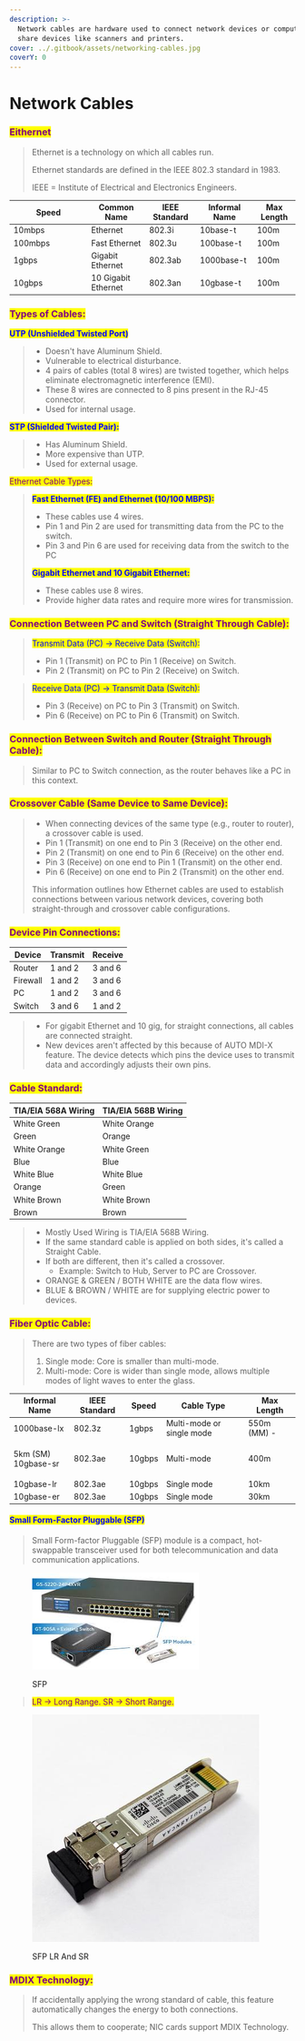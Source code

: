 ```yaml
---
description: >-
  Network cables are hardware used to connect network devices or computers to
  share devices like scanners and printers.
cover: ../.gitbook/assets/networking-cables.jpg
coverY: 0
---
```


# Network Cables



### <mark style="color:purple;">Eithernet</mark>

> Ethernet is a technology on which all cables run.
>
> Ethernet standards are defined in the IEEE 802.3 standard in 1983.
>
> IEEE = Institute of Electrical and Electronics Engineers.

<table><thead><tr><th width="123">Speed</th><th>Common Name</th><th>IEEE Standard</th><th>Informal Name</th><th>Max Length</th></tr></thead><tbody><tr><td>10mbps</td><td>Ethernet</td><td>802.3i</td><td>10base-t</td><td>100m</td></tr><tr><td>100mbps</td><td>Fast Ethernet</td><td>802.3u</td><td>100base-t</td><td>100m</td></tr><tr><td>1gbps</td><td>Gigabit Ethernet</td><td>802.3ab</td><td>1000base-t</td><td>100m</td></tr><tr><td>10gbps</td><td>10 Gigabit Ethernet</td><td>802.3an</td><td>10gbase-t</td><td>100m</td></tr></tbody></table>

### <mark style="color:purple;">**Types of Cables**</mark><mark style="color:purple;">:</mark>

<mark style="color:blue;">**UTP (Unshielded Twisted Port)**</mark>

> * Doesn't have Aluminum Shield.
> * Vulnerable to electrical disturbance.
> * 4 pairs of cables (total 8 wires) are twisted together, which helps eliminate electromagnetic interference (EMI).
> * These 8 wires are connected to 8 pins present in the RJ-45 connector.
> * Used for internal usage.

<mark style="color:blue;">**STP (Shielded Twisted Pair):**</mark>

> * Has Aluminum Shield.
> * More expensive than UTP.
> * Used for external usage.

<mark style="color:purple;">Ethernet Cable Types:</mark>

> <mark style="color:blue;">**Fast Ethernet (FE) and Ethernet (10/100 MBPS):**</mark>
>
> * These cables use 4 wires.
> * Pin 1 and Pin 2 are used for transmitting data from the PC to the switch.
> * Pin 3 and Pin 6 are used for receiving data from the switch to the PC
>
> <mark style="color:blue;">**Gigabit Ethernet and 10 Gigabit Ethernet:**</mark>
>
> * These cables use 8 wires.
> * Provide higher data rates and require more wires for transmission.

### <mark style="color:purple;">**Connection Between PC and Switch (Straight Through Cable):**</mark>

> <mark style="color:blue;">Transmit Data (PC) → Receive Data (Switch):</mark>
>
> * Pin 1 (Transmit) on PC to Pin 1 (Receive) on Switch.
> * Pin 2 (Transmit) on PC to Pin 2 (Receive) on Switch.

> <mark style="color:blue;">Receive Data (PC) → Transmit Data (Switch):</mark>
>
> * Pin 3 (Receive) on PC to Pin 3 (Transmit) on Switch.
> * Pin 6 (Receive) on PC to Pin 6 (Transmit) on Switch.

### <mark style="color:purple;">**Connection Between Switch and Router (Straight Through Cable):**</mark>

> Similar to PC to Switch connection, as the router behaves like a PC in this context.

### <mark style="color:purple;">**Crossover Cable (Same Device to Same Device):**</mark>

> * When connecting devices of the same type (e.g., router to router), a crossover cable is used.
> * Pin 1 (Transmit) on one end to Pin 3 (Receive) on the other end.
> * Pin 2 (Transmit) on one end to Pin 6 (Receive) on the other end.
> * Pin 3 (Receive) on one end to Pin 1 (Transmit) on the other end.
> * Pin 6 (Receive) on one end to Pin 2 (Transmit) on the other end.
>
> This information outlines how Ethernet cables are used to establish connections between various network devices, covering both straight-through and crossover cable configurations.

### <mark style="color:purple;">**Device Pin Connections:**</mark>

| Device   | Transmit | Receive |
| -------- | -------- | ------- |
| Router   | 1 and 2  | 3 and 6 |
| Firewall | 1 and 2  | 3 and 6 |
| PC       | 1 and 2  | 3 and 6 |
| Switch   | 3 and 6  | 1 and 2 |

> * For gigabit Ethernet and 10 gig, for straight connections, all cables are connected straight.
> * New devices aren't affected by this because of AUTO MDI-X feature. The device detects which pins the device uses to transmit data and accordingly adjusts their own pins.

### <mark style="color:purple;">**Cable Standard:**</mark>

| TIA/EIA 568A Wiring | TIA/EIA 568B Wiring |
| ------------------- | ------------------- |
| White Green         | White Orange        |
| Green               | Orange              |
| White Orange        | White Green         |
| Blue                | Blue                |
| White Blue          | White Blue          |
| Orange              | Green               |
| White Brown         | White Brown         |
| Brown               | Brown               |

> * Mostly Used Wiring is TIA/EIA 568B Wiring.
> * If the same standard cable is applied on both sides, it's called a Straight Cable.
> * If both are different, then it's called a crossover.
>   * Example: Switch to Hub, Server to PC are Crossover.
> * ORANGE & GREEN / BOTH WHITE are the data flow wires.
> * BLUE & BROWN / WHITE are for supplying electric power to devices.



### <mark style="color:purple;">**Fiber Optic Cable:**</mark>

> There are two types of fiber cables:
>
> 1. Single mode: Core is smaller than multi-mode.
> 2. Multi-mode: Core is wider than single mode, allows multiple modes of light waves to enter the glass.

| Informal Name                 | IEEE Standard | Speed  | Cable Type                | Max Length  |
| ----------------------------- | ------------- | ------ | ------------------------- | ----------- |
| 1000base-lx                   | 802.3z        | 1gbps  | Multi-mode or single mode | 550m (MM) - |
| <p>5km (SM)<br>10gbase-sr</p> | 802.3ae       | 10gbps | Multi-mode                | 400m        |
| 10gbase-lr                    | 802.3ae       | 10gbps | Single mode               | 10km        |
| 10gbase-er                    | 802.3ae       | 10gbps | Single mode               | 30km        |

#### <mark style="color:blue;">Small Form-Factor Pluggable (SFP)</mark>

> Small Form-factor Pluggable (SFP) module is a compact, hot-swappable transceiver used for both telecommunication and data communication applications.

<figure><img src="../.gitbook/assets/NETWORK_CABLE_SFP.jpeg" alt=""><figcaption><p>SFP</p></figcaption></figure>

> <mark style="color:purple;">LR -> Long Range. SR -> Short Range.</mark>

<figure><img src="../.gitbook/assets/NETWORK_CABLE_SFP_LR_SR.jpeg" alt=""><figcaption><p>SFP LR And SR</p></figcaption></figure>

### <mark style="color:purple;">**MDIX Technology:**</mark>

> If accidentally applying the wrong standard of cable, this feature automatically changes the energy to both connections.
>
> This allows them to cooperate; NIC cards support MDIX Technology.
